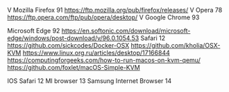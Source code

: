 V Mozilla Firefox 91    https://ftp.mozilla.org/pub/firefox/releases/
V Opera 78              https://ftp.opera.com/ftp/pub/opera/desktop/
V Google Chrome 93



Microsoft Edge 92       https://en.softonic.com/download/microsoft-edge/windows/post-download/v/96.0.1054.53
Safari 12               https://github.com/sickcodes/Docker-OSX     https://github.com/kholia/OSX-KVM    https://www.linux.org.ru/articles/desktop/17166844   
                          https://computingforgeeks.com/how-to-run-macos-on-kvm-qemu/    https://github.com/foxlet/macOS-Simple-KVM



IOS Safari 12
MI browser 13
Samsung Internet Browser 14